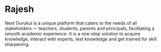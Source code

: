# Rajesh
Next Gurukul is a unique platform that caters to the needs of all stakeholders — teachers, students, parents and principals, facilitating a smooth academic experience. It is a one-stop solution to acquire knowledge, interact with experts, test knowledge and get trained for skill sharpening.
